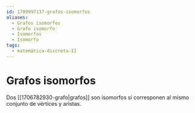 ```yaml
---
id: 1709997137-grafos-isomorfos
aliases:
  - Grafos isomorfos
  - Grafo isomorfo
  - Isomorfos
  - Isomorfo
tags:
  - matemática-discreta-II
---
```


# Grafos isomorfos

Dos [[1706782930-grafo|grafos]] son isomorfos si corresponen al mismo conjunto de vértices y aristas.
